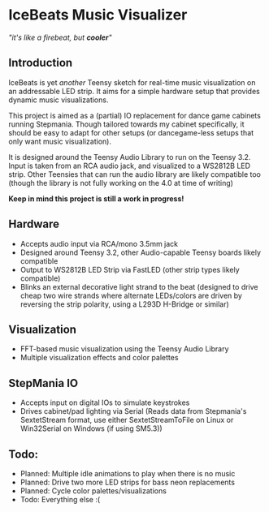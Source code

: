 # IceBeats Music Visualizer
*"it's like a firebeat, but **cooler**"*

## Introduction
IceBeats is yet *another* Teensy sketch for real-time music visualization on an addressable LED strip.
It aims for a simple hardware setup that provides dynamic music visualizations.

This project is aimed as a (partial) IO replacement for dance game cabinets running Stepmania. Though tailored towards my cabinet specifically, it should be easy to adapt for other setups (or dancegame-less setups that only want music visualization).

It is designed around the Teensy Audio Library to run on the Teensy 3.2. Input is taken from an RCA audio jack, and visualized to a WS2812B LED strip.
Other Teensies that can run the audio library are likely compatible too (though the library is not fully working on the 4.0 at time of writing)

**Keep in mind this project is still a work in progress!**


## Hardware
 * Accepts audio input via RCA/mono 3.5mm jack
 * Designed around Teensy 3.2, other Audio-capable Teensy boards likely compatible
 * Output to WS2812B LED Strip via FastLED (other strip types likely compatible)
 * Blinks an external decorative light strand to the beat (designed to drive cheap two wire strands where alternate LEDs/colors are driven by reversing the strip polarity, using a L293D H-Bridge or similar)
 
## Visualization
 * FFT-based music visualization using the Teensy Audio Library
 * Multiple visualization effects and color palettes
 
## StepMania IO
 * Accepts input on digital IOs to simulate keystrokes
 * Drives cabinet/pad lighting via Serial (Reads data from Stepmania's SextetStream format, use either SextetStreamToFile on Linux or Win32Serial on Windows (if using SM5.3))
 
## Todo:
 * Planned: Multiple idle animations to play when there is no music
 * Planned: Drive two more LED strips for bass neon replacements
 * Planned: Cycle color palettes/visualizations
 * Todo: Everything else :(
